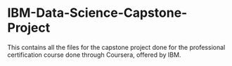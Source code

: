 # IBM-Data-Science-Capstone-Project
This contains all the files for the capstone project done for the professional certification course done through Coursera, offered by IBM.
